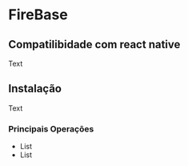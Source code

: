 # FireBase

## Compatilibidade com react native

Text

## Instalação

Text

### Principais Operações

- List
- List
